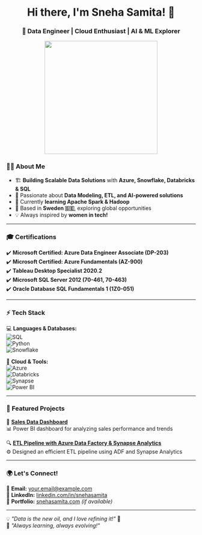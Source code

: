 <h1 align="center">Hi there, I'm Sneha Samita! 👋</h1>
<h3 align="center">🚀 Data Engineer | Cloud Enthusiast | AI & ML Explorer</h3>

<p align="center">
  <img src="https://media.giphy.com/media/26tn33aiTi1jkl6H6/giphy.gif" width="300">
</p>

### 👩‍💻 About Me  
- 🏗 **Building Scalable Data Solutions** with **Azure, Snowflake, Databricks & SQL**  
- 🎯 Passionate about **Data Modeling, ETL, and AI-powered solutions**  
- 🌱 Currently **learning Apache Spark & Hadoop**  
- 📍 Based in **Sweden 🇸🇪**, exploring global opportunities  
- 💡 Always inspired by **women in tech!**  

---

### 🎓 Certifications  
✔️ **Microsoft Certified: Azure Data Engineer Associate (DP-203)**  
✔️ **Microsoft Certified: Azure Fundamentals (AZ-900)**  
✔️ **Tableau Desktop Specialist 2020.2**  
✔️ **Microsoft SQL Server 2012 (70-461, 70-463)**  
✔️ **Oracle Database SQL Fundamentals 1 (1Z0-051)**  

---

### ⚡ Tech Stack  
💻 **Languages & Databases:**  
![SQL](https://img.shields.io/badge/SQL-%231572B6.svg?style=for-the-badge&logo=sqlite&logoColor=white)  
![Python](https://img.shields.io/badge/Python-%23FFD43B.svg?style=for-the-badge&logo=python&logoColor=blue)  
![Snowflake](https://img.shields.io/badge/Snowflake-%2300C7B7.svg?style=for-the-badge&logo=snowflake&logoColor=white)  

🚀 **Cloud & Tools:**  
![Azure](https://img.shields.io/badge/Azure-0078D4.svg?style=for-the-badge&logo=microsoftazure&logoColor=white)  
![Databricks](https://img.shields.io/badge/Databricks-EF1A24.svg?style=for-the-badge&logo=databricks&logoColor=white)  
![Synapse](https://img.shields.io/badge/Azure%20Synapse-0078D4.svg?style=for-the-badge&logo=microsoftazure&logoColor=white)  
![Power BI](https://img.shields.io/badge/Power%20BI-F2C811.svg?style=for-the-badge&logo=powerbi&logoColor=black)  

---

### 📌 Featured Projects  
🚀 **[Sales Data Dashboard](https://github.com/snehasamita05/Sales-Data-Dashboard)**  
📊 Power BI dashboard for analyzing sales performance and trends  

🔍 **[ETL Pipeline with Azure Data Factory & Synapse Analytics](https://github.com/snehasamita05/Azure-End-End-Project1)**  
⚙️ Designed an efficient ETL pipeline using ADF and Synapse Analytics  

---

### 🌍 Let's Connect!  
📧 **Email:** [your.email@example.com](mailto:your.email@example.com)  
💼 **LinkedIn:** [linkedin.com/in/snehasamita](https://www.linkedin.com/in/snehasamita)  
📜 **Portfolio:** [snehasamita.com](https://snehasamita.com) *(if available)*  

---

💡 *"Data is the new oil, and I love refining it!"* 🚀  
🎯 *"Always learning, always evolving!"*  
